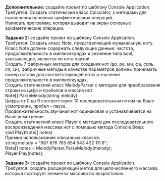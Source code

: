 **Дополнительное:** создайте проект по шаблону Console Application.  
Требуется: Создать  статический  класс  Calculator,  с  методами  для  выполнения  основных  арифметических операций.  
Написать программу, которая выводит на экран основные арифметические операции. 

**Задание 2:** создайте проект по шаблону Console Application.  
Требуется: Создать  класс  Note,  представляющий  музыкальную  ноту.  
Класс  Note  должен  содержать  следующие данные: частота, продолжительность в миллисекундах и значение типа bool, указывающее, является ли 
нота паузой.  
Создать 7 фабричных методов для создания нот (до, ре, ми, фа, соль, ля, си), фабричные методы в качестве параметров должны принимать номер октавы для соответствующей ноты и значение продолжительности в миллисекундах.  
Создать статический класс MelodyParser с методом для преобразовния строки из цифр и пробелов в массив нот:  
Note[] ParseMelody(string melody)  
Цифры  от  0  до  9  соответствуют  10  последовательным  нотам  на  Ваше  усмотрение,  пробел  –  паузе.  
Продолжительность звучания нот одинаковая и устанавливается на Ваше усмотрение.  
Создать  статический  класс  Player  с  методом  для  последовательного  воспроизведения  массива  нот  с помощью метода Console.Beep:  
void Play(Note[] notes)  
Пример использования описанных классов:  
string melody = "987 876 765 654 543 432 111 8";  
Note[] notes = MelodyParser.ParseMelody(melody);  
Player.Play(notes);

**Задание 3:** создайте проект по шаблону Console Application.  
Требуется:  создать  расширяющий  метод  для  целочисленного  массива,  который  сортирует  элементы массива по возрастанию. 
